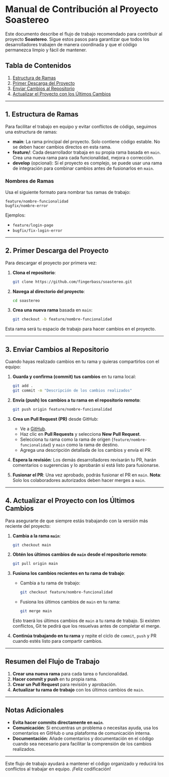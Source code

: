 # Manual de Contribución al Proyecto Soastereo

Este documento describe el flujo de trabajo recomendado para contribuir al proyecto **Soastereo**. Sigue estos pasos para garantizar que todos los desarrolladores trabajen de manera coordinada y que el código permanezca limpio y fácil de mantener.

## Tabla de Contenidos
1. [Estructura de Ramas](#estructura-de-ramas)
2. [Primer Descarga del Proyecto](#primer-descarga-del-proyecto)
3. [Enviar Cambios al Repositorio](#enviar-cambios-al-repositorio)
4. [Actualizar el Proyecto con los Últimos Cambios](#actualizar-el-proyecto-con-los-últimos-cambios)

---

## 1. Estructura de Ramas

Para facilitar el trabajo en equipo y evitar conflictos de código, seguimos una estructura de ramas:

- **main**: La rama principal del proyecto. Solo contiene código estable. No se deben hacer cambios directos en esta rama.
- **feature/<nombre-funcionalidad>**: Cada desarrollador trabaja en su propia rama basada en `main`. Crea una nueva rama para cada funcionalidad, mejora o corrección.
- **develop** (opcional): Si el proyecto es complejo, se puede usar una rama de integración para combinar cambios antes de fusionarlos en `main`.

### Nombres de Ramas
Usa el siguiente formato para nombrar tus ramas de trabajo:

```plaintext
feature/nombre-funcionalidad
bugfix/nombre-error
```

Ejemplos:
- `feature/login-page`
- `bugfix/fix-login-error`

---

## 2. Primer Descarga del Proyecto

Para descargar el proyecto por primera vez:

1. **Clona el repositorio**:

   ```bash
   git clone https://github.com/fingerbass/soastereo.git
   ```

2. **Navega al directorio del proyecto**:

   ```bash
   cd soastereo
   ```

3. **Crea una nueva rama** basada en `main`:

   ```bash
   git checkout -b feature/nombre-funcionalidad
   ```

Esta rama será tu espacio de trabajo para hacer cambios en el proyecto.

---

## 3. Enviar Cambios al Repositorio

Cuando hayas realizado cambios en tu rama y quieras compartirlos con el equipo:

1. **Guarda y confirma (commit) tus cambios** en tu rama local:

   ```bash
   git add .
   git commit -m "Descripción de los cambios realizados"
   ```

2. **Envía (push) los cambios a tu rama en el repositorio remoto**:

   ```bash
   git push origin feature/nombre-funcionalidad
   ```

3. **Crea un Pull Request (PR)** desde GitHub:
   - Ve a [GitHub](https://github.com/fingerbass/soastereo).
   - Haz clic en **Pull Requests** y selecciona **New Pull Request**.
   - Selecciona tu rama como la rama de origen (`feature/nombre-funcionalidad`) y `main` como la rama de destino.
   - Agrega una descripción detallada de los cambios y envía el PR.

4. **Espera la revisión**: Los demás desarrolladores revisarán tu PR, harán comentarios o sugerencias y lo aprobarán si está listo para fusionarse.

5. **Fusionar el PR**: Una vez aprobado, podrás fusionar el PR en `main`. **Nota**: Solo los colaboradores autorizados deben hacer merges a `main`.

---

## 4. Actualizar el Proyecto con los Últimos Cambios

Para asegurarte de que siempre estás trabajando con la versión más reciente del proyecto:

1. **Cambia a la rama `main`**:

   ```bash
   git checkout main
   ```

2. **Obtén los últimos cambios de `main` desde el repositorio remoto**:

   ```bash
   git pull origin main
   ```

3. **Fusiona los cambios recientes en tu rama de trabajo**:
   - Cambia a tu rama de trabajo:

     ```bash
     git checkout feature/nombre-funcionalidad
     ```

   - Fusiona los últimos cambios de `main` en tu rama:

     ```bash
     git merge main
     ```

   Esto traerá los últimos cambios de `main` a tu rama de trabajo. Si existen conflictos, Git te pedirá que los resuelvas antes de completar el merge.

4. **Continúa trabajando en tu rama** y repite el ciclo de `commit`, `push` y PR cuando estés listo para compartir cambios.

---

## Resumen del Flujo de Trabajo

1. **Crear una nueva rama** para cada tarea o funcionalidad.
2. **Hacer commit y push** en tu propia rama.
3. **Crear un Pull Request** para revisión y aprobación.
4. **Actualizar tu rama de trabajo** con los últimos cambios de `main`.

---

## Notas Adicionales

- **Evita hacer commits directamente en `main`**.
- **Comunicación**: Si encuentras un problema o necesitas ayuda, usa los comentarios en GitHub o una plataforma de comunicación interna.
- **Documentación**: Añade comentarios y documentación en el código cuando sea necesario para facilitar la comprensión de los cambios realizados.

---

Este flujo de trabajo ayudará a mantener el código organizado y reducirá los conflictos al trabajar en equipo. ¡Feliz codificación!
